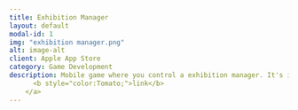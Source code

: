 ```yaml
---
title: Exhibition Manager
layout: default
modal-id: 1
img: "exhibition manager.png"
alt: image-alt
client: Apple App Store
category: Game Development
description: Mobile game where you control a exhibition manager. It's in hypercasual/arcade idle genre, and I used my asset store asset for development... <a href="https://apps.apple.com/us/app/exhibition-manager/id6444536124">
      <b style="color:Tomato;">link</b>
    </a>
---
```

